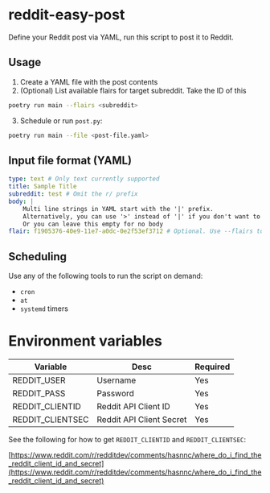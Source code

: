 # reddit-easy-post

Define your Reddit post via YAML, run this script to post it to Reddit.

## Usage

1. Create a YAML file with the post contents
2. (Optional) List available flairs for target subreddit. Take the ID of this
```sh
poetry run main --flairs <subreddit>
```
3. Schedule or run `post.py`:
```sh
poetry run main --file <post-file.yaml>
```

## Input file format (YAML)

```yml
type: text # Only text currently supported
title: Sample Title
subreddit: test # Omit the r/ prefix
body: |
    Multi line strings in YAML start with the '|' prefix.
    Alternatively, you can use '>' instead of '|' if you don't want to preserve line breaks.
    Or you can leave this empty for no body
flair: f1905376-40e9-11e7-a0dc-0e2f53ef3712 # Optional. Use --flairs to get IDs
```

## Scheduling

Use any of the following tools to run the script on demand:

* `cron`
* `at`
* `systemd` timers

# Environment variables

| Variable         | Desc                     | Required |
|------------------|--------------------------|----------|
| REDDIT_USER      | Username                 | Yes      |
| REDDIT_PASS      | Password                 | Yes      |
| REDDIT_CLIENTID  | Reddit API Client ID     | Yes      |
| REDDIT_CLIENTSEC | Reddit API Client Secret | Yes      |

See the following for how to get `REDDIT_CLIENTID` and `REDDIT_CLIENTSEC`:

[https://www.reddit.com/r/redditdev/comments/hasnnc/where_do_i_find_the_reddit_client_id_and_secret](https://www.reddit.com/r/redditdev/comments/hasnnc/where_do_i_find_the_reddit_client_id_and_secret)
